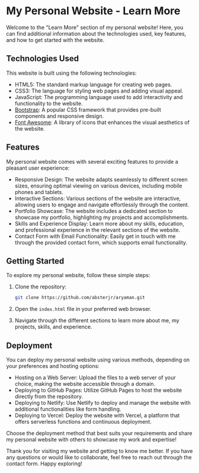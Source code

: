 # My Personal Website - Learn More

Welcome to the "Learn More" section of my personal website! Here, you can find additional information about the technologies used, key features, and how to get started with the website.

## Technologies Used

This website is built using the following technologies:

- HTML5: The standard markup language for creating web pages.
- CSS3: The language for styling web pages and adding visual appeal.
- JavaScript: The programming language used to add interactivity and functionality to the website.
- [Bootstrap](https://getbootstrap.com): A popular CSS framework that provides pre-built components and responsive design.
- [Font Awesome](https://fontawesome.com): A library of icons that enhances the visual aesthetics of the website.

## Features

My personal website comes with several exciting features to provide a pleasant user experience:

- Responsive Design: The website adapts seamlessly to different screen sizes, ensuring optimal viewing on various devices, including mobile phones and tablets.
- Interactive Sections: Various sections of the website are interactive, allowing users to engage and navigate effortlessly through the content.
- Portfolio Showcase: The website includes a dedicated section to showcase my portfolio, highlighting my projects and accomplishments.
- Skills and Experience Display: Learn more about my skills, education, and professional experience in the relevant sections of the website.
- Contact Form with Email Functionality: Easily get in touch with me through the provided contact form, which supports email functionality.

## Getting Started

To explore my personal website, follow these simple steps:

1. Clone the repository:

   ```bash
   git clone https://github.com/absterjr/aryaman.git
   ```

2. Open the `index.html` file in your preferred web browser.

3. Navigate through the different sections to learn more about me, my projects, skills, and experience.

## Deployment

You can deploy my personal website using various methods, depending on your preferences and hosting options:

- Hosting on a Web Server: Upload the files to a web server of your choice, making the website accessible through a domain.
- Deploying to GitHub Pages: Utilize GitHub Pages to host the website directly from the repository.
- Deploying to Netlify: Use Netlify to deploy and manage the website with additional functionalities like form handling.
- Deploying to Vercel: Deploy the website with Vercel, a platform that offers serverless functions and continuous deployment.

Choose the deployment method that best suits your requirements and share my personal website with others to showcase my work and expertise!

Thank you for visiting my website and getting to know me better. If you have any questions or would like to collaborate, feel free to reach out through the contact form. Happy exploring!
